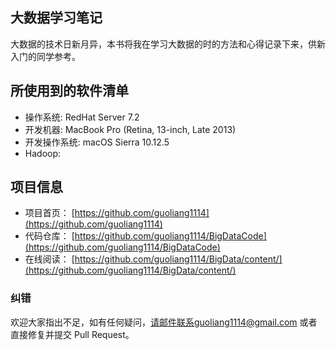 ## 大数据学习笔记

大数据的技术日新月异，本书将我在学习大数据的时的方法和心得记录下来，供新入门的同学参考。

## 所使用到的软件清单

* 操作系统: RedHat Server 7.2
* 开发机器: MacBook Pro \(Retina, 13-inch, Late 2013\)
* 开发操作系统: macOS Sierra 10.12.5
* Hadoop: 

## 项目信息

* 项目首页：
  [https://github.com/guoliang1114](https://github.com/guoliang1114)
* 代码仓库：
  [https://github.com/guoliang1114/BigDataCode](https://github.com/guoliang1114/BigDataCode)
* 在线阅读：
  [https://github.com/guoliang1114/BigData/content/](https://github.com/guoliang1114/BigData/content/)

### 纠错

欢迎大家指出不足，如有任何疑问，请邮件联系guoliang1114@gmail.com 或者直接修复并提交 Pull Request。

